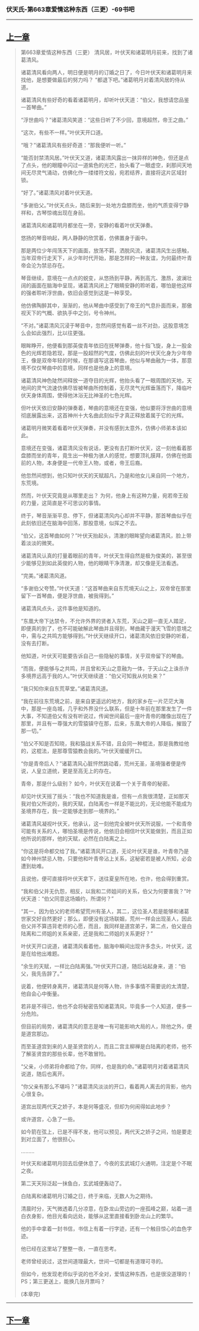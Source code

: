 ### 伏天氏-第663章爱情这种东西（三更）-69书吧

--------
[上一章](./42c19c6d12712c616a856e769d8174d2.md)
--------


>
>
>
>第663章爱情这种东西（三更）
>清风居，叶伏天和诸葛明月前来，找到了诸葛清风。
>
>诸葛清风看向两人，明日便是明月的订婚之日了，今日叶伏天和诸葛明月来找他，是想要做最后的努力吗？
>“都退下吧。”诸葛明月对着清风居的侍从道。
>
>诸葛清风有些好奇的看着诸葛明月，却听叶伏天道：“伯父，我想请您品鉴一首琴曲。”
>
>“浮世曲吗？”诸葛清风笑道：“这些日听了不少回，意境超然，帝王之曲。”
>
>“这次，有些不一样。”叶伏天开口道。
>
>“哦？”诸葛清风有些好奇道：“那我便听一听。”
>
>“能否封禁清风居。”叶伏天又道，诸葛清风露出一抹异样的神色，但还是点了点头，他的眼瞳中闪过一道紫色的光芒，抬头看了一眼虚空，刹那间天地间无尽灵气涌动，仿佛化作一缕缕符文般，宛若结界，直接将这片区域封锁。
>
>“好了。”诸葛清风对着叶伏天道。
>
>“多谢伯父。”叶伏天点头，随后来到一处地方盘膝而坐，他的气质变得宁静祥和，古琴惊魂出现在身前。
>
>诸葛清风和诸葛明月都坐在一旁，安静的看着叶伏天弹奏。
>
>悠扬的琴音响起，两人静静的欣赏着，仿佛置身于画中。
>
>那是两位少年闯荡天下的画面，放荡不羁，洒脱风流，诸葛清风生出感触，当年双帝行走天下，从少年时代开始，那是怎样的一种友谊，为何最终叶青帝会沦为禁忌存在。
>
>琴音继续，意境在一点点的蜕变，从悠扬到平静，再到高亢、激昂，波澜壮阔的画面在脑海中呈现，诸葛清风闭上了眼睛安静的聆听着，哪怕是他这样的强者聆听浮世曲，依旧会感觉到这是一种享受。
>
>他仿佛陶醉其中，渐渐的，他从琴曲中感受到了帝王的气息扑面而来，那傲视天下的气概、欲执手中之剑，号令神州。
>
>“不对。”诸葛清风沉浸于琴音中，忽然间感觉有着一丝不对劲，这股意境怎么会如此强烈，比以往更强。
>
>眼眸睁开，他便看到那英俊青年依旧在抚琴弹奏，他十指飞旋，身上一股金色的光辉若隐若现，那是一股超然的气度，仿佛此刻的叶伏天化身为少年帝王，像是双帝年轻的时候，在那谱写这首琴曲，他似与琴曲融为一体，那意境不仅仅琴曲中的意境，同样也是他身上的意境。
>
>诸葛清风神色陡然间释放一道夺目的光辉，他抬头看了一眼周围的天地，天地间的灵气流速仿佛尽皆被琴曲所控制着，无尽灵气光辉垂落而下，降临叶伏天身体周围，使得他沐浴无比神圣的七色光辉。
>
>但叶伏天依旧安静的弹奏着，琴曲的意境还在变强，他似要将浮世曲的意境彻底展露出来，这首神州十大名曲此刻似乎才真正释放着属于它的光辉。
>
>诸葛明月微笑着看着叶伏天弹奏，并没有感到太意外，仿佛小师弟本该如此。
>
>意境还在变强，诸葛清风没有说话，更没有去打断叶伏天，这一刻他看着那盘膝而坐的青年，竟生出一种极为骇人的感觉，想要顶礼膜拜，仿佛在他面前的人物，本身便是一代帝王人物，或者，帝王后裔。
>
>他忽然间想到，他只知叶伏天的天赋超凡，乃是和他女儿来自同一个地方，东荒境。
>
>然而，叶伏天究竟是从哪里走出？
>为何，他身上有这种力量，宛若帝王般的力量，这简直是不可思议的事情。
>
>终于，琴音渐渐平息、停下，但诸葛清风内心却并不平静，那首琴曲似乎在此刻依旧还在脑海中回荡，那股意境，似挥之不去。
>
>“伯父，这首琴曲如何？”叶伏天抬起头，清澈的眼眸望向诸葛清风，脸上带着淡淡的微笑。
>
>诸葛清风认真的打量着眼前的青年，叶伏天生得自然是极为俊美的，甚至很少能够见到如此英俊的人物，他的眼睛干净清澈，却又像是无法看透。
>
>“完美。”诸葛清风道。
>
>“多谢伯父夸赞。”叶伏天道：“这首琴曲来自东荒境天山之上，双帝曾在那里留下一首琴曲，便是浮世曲，被我得到。”
>
>诸葛清风点头，这件事他是知道的。
>
>“东凰大帝下达禁令，不允许外界的贤者入东荒，天山之巅一直无人踏足，即便真的到了，也不可能破解此琴曲并且得到，琴曲藏于漫天飞雪的意境之中，需与之共鸣方能够得到。”叶伏天继续开口，诸葛清风依旧安静的听着，没有去打断。
>
>他知道，叶伏天可能要告诉自己一些隐秘的事情，关乎双帝留下的琴曲。
>
>“而我，便能够与之共鸣，并且曾和天山之意融为一体，于天山之上诛杀许多境界远高于我的人。”叶伏天继续道：“伯父可知我从何处来？”
>
>“我只知你来自东荒草堂。”诸葛清风道。
>
>“我在前往东荒境之前，是来自更遥远的地方，我的家乡在一片茫茫大海中，那是一座岛城，几乎和外界没什么联系，但是十年前在那里发生了一件大事，不知道伯父有没有听说过，传闻世间最后一座叶青帝的雕像出现在了那里，并且有一尊强大的雪猿镇守在那，后来，东凰大帝的人降临，摧毁了那一切。”
>
>“伯父不知是否知晓，我和猿战关系不错，且会同一种棍法，那是我教给他的，这棍法，是那尊雪猿教会我的。”叶伏天缓缓开口。
>
>“你是青帝后人？”诸葛清风心脏怦然跳动着，荒州无圣，圣境强者便是传说，人皇立道统，更是至高无上的存在。
>
>青帝，那是什么级别？
>如今，叶伏天在说着一个关于青帝的秘密。
>
>却见叶伏天摇了摇头：“我也不知道我是谁，但有一点我很清楚，正如那天我对伯父所说的，我的天赋，白陆离也一样是不能比的，无论他能不能成为圣境界存在，我一定能够走到那一境界的。”
>
>诸葛清风凝视叶伏天，他承认，这一刻他完全被叶伏天所说服，一个和青帝可能有关系的人，哪怕圣境是传说，他依旧会相信叶伏天能做到，而且正如他所说的那样，他的天赋，必然在白陆离之上。
>
>“你这是将命都交给了我。”诸葛清风开口道，无论叶伏天是谁，叶青帝乃是如今神州禁忌人物，只要他和叶青帝沾上关系，这秘密若是被人所知，必会遭到劫难。
>
>且说他，便可直接将叶伏天拿下，送往夏皇所在地，也许，他会得到重赏。
>
>“我和伯父并无仇怨，相反，以我和二师姐间的关系，伯父为何要害我？”叶伏天道：“伯父同意这场婚约，所谓何？”
>
>“其一，因为伯父的老师希望荒州有圣人，其二，这位圣人若是能够和诸葛世家交好自然更好；那么，即便没有这场联姻，荒州一样会出现圣人，因此伯父并不算违背老师的心愿，而且，我同样是道宫弟子，第二点，伯父是白陆离和二师姐的关系亲密，还是我和二师姐的关系更好？”
>
>叶伏天开口说道，诸葛清风看着他，脑海中瞬间出现许多念头，叶伏天，这是在给他出难题。
>
>“余生的天赋，一样比白陆离强。”叶伏天开口道，随后站起身来，道：“伯父，我先告辞了。”
>
>说着，他便转身离开，诸葛清风是何等人物，许多事情不需要说的太清楚，他自会心中衡量。
>
>若非是不得已，他也不会将秘密告知诸葛清风，毕竟多一个人知道，便多一分危险。
>
>但目前的局势，诸葛清风的意志是唯一有可能影响大局的人，除他之外，便是道宫那边。
>
>而至圣道宫到来的人是圣贤宫的人，而且二宫主柳禅是白陆离的老师，他不了解圣贤宫的那些长辈，他不敢冒险。
>
>“父亲，小师弟将命都给了你，同样，也是我的命。”诸葛明月对着诸葛清风说道，随后也离开。
>
>“你父亲有那么不堪吗？”诸葛清风淡淡的开口，看着两人离去的背影，他内心很复杂。
>
>道宫出现两代天之娇子，本是何等盛况，但却为何闹得如此地步？
>
>或许道宫，心急了一些。
>
>如今箭在弦上，已是不得不发，他可以预见，两代天之娇子之间，怕是要走到对立面了，他很担心。
>
>………
>
>叶伏天和诸葛明月回去后便休息了，今夜的玄武城灯火通明，注定是个不眠之夜。
>
>第二天天际泛起一抹鱼白，玄武城便轰动了。
>
>白陆离和诸葛明月订婚之日，终于来临，无数人为之期待。
>
>清晨时分，天气微透着几分凉意，在卧龙山旁边的一座孤峰之巅，站着一道白衣身影，他目光看向远处，能够从这里直接看到卧龙山上的繁华。
>
>他的手中拿着一封书信，书信上有着一行字迹，还有一个触目惊心的血色字迹。
>
>他已经在这里站了整整一夜，一直在思考。
>
>老师曾经说过，这世间道理最大，世间一切都是有道理可寻的。
>
>但如今，他发现老师似乎说的也不全对，爱情这种东西，也是很没道理的！
>PS；第三更送上，能换几张月票吗？
>
>(本章完)
>
>

--------
[下一章](./d15a7047cdc9d2c5ff630cf3a50a0c15.md)
--------
